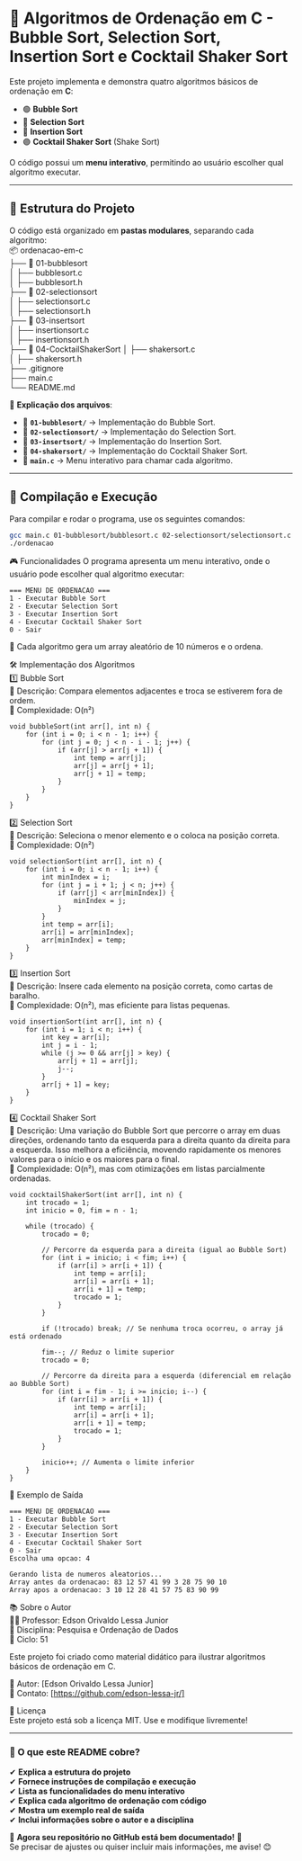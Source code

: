 # 🔢 Algoritmos de Ordenação em C - Bubble Sort, Selection Sort, Insertion Sort e Cocktail Shaker Sort

Este projeto implementa e demonstra quatro algoritmos básicos de ordenação em **C**:
- 🟢 **Bubble Sort**
- 🔵 **Selection Sort**
- 🔴 **Insertion Sort**
- 🟣 **Cocktail Shaker Sort** (Shake Sort)

O código possui um **menu interativo**, permitindo ao usuário escolher qual algoritmo executar.

---

## 📂 **Estrutura do Projeto**
O código está organizado em **pastas modulares**, separando cada algoritmo:  
📦 ordenacao-em-c  
├── 📂 01-bubblesort  
│ ├── bubblesort.c  
│ ├── bubblesort.h  
├── 📂 02-selectionsort  
│ ├── selectionsort.c  
│ ├── selectionsort.h  
├── 📂 03-insertsort  
│ ├── insertionsort.c  
│ ├── insertionsort.h  
├── 📂 04-CocktailShakerSort 
│ ├── shakersort.c  
│ ├── shakersort.h  
├── .gitignore  
├── main.c  
└── README.md

📌 **Explicação dos arquivos**:
- 📁 **`01-bubblesort/`** → Implementação do Bubble Sort.
- 📁 **`02-selectionsort/`** → Implementação do Selection Sort.
- 📁 **`03-insertsort/`** → Implementação do Insertion Sort.
- 📁 **`04-shakersort/`** → Implementação do Cocktail Shaker Sort.
- 📝 **`main.c`** → Menu interativo para chamar cada algoritmo.

---

## 🚀 **Compilação e Execução**
Para compilar e rodar o programa, use os seguintes comandos:

```sh
gcc main.c 01-bubblesort/bubblesort.c 02-selectionsort/selectionsort.c 03-insertsort/insertionsort.c 04-shakersort/shakersort.c -o ordenacao
./ordenacao
```

🎮 Funcionalidades
O programa apresenta um menu interativo, onde o usuário pode escolher qual algoritmo executar:
```
=== MENU DE ORDENACAO ===
1 - Executar Bubble Sort
2 - Executar Selection Sort
3 - Executar Insertion Sort
4 - Executar Cocktail Shaker Sort
0 - Sair

```

📌 Cada algoritmo gera um array aleatório de 10 números e o ordena.

🛠 Implementação dos Algoritmos  
1️⃣ Bubble Sort  
📌 Descrição: Compara elementos adjacentes e troca se estiverem fora de ordem.  
📌 Complexidade: O(n²)  
```
void bubbleSort(int arr[], int n) {
    for (int i = 0; i < n - 1; i++) {
        for (int j = 0; j < n - i - 1; j++) {
            if (arr[j] > arr[j + 1]) {
                int temp = arr[j];
                arr[j] = arr[j + 1];
                arr[j + 1] = temp;
            }
        }
    }
}

```

2️⃣ Selection Sort  
📌 Descrição: Seleciona o menor elemento e o coloca na posição correta.  
📌 Complexidade: O(n²)

```
void selectionSort(int arr[], int n) {
    for (int i = 0; i < n - 1; i++) {
        int minIndex = i;
        for (int j = i + 1; j < n; j++) {
            if (arr[j] < arr[minIndex]) {
                minIndex = j;
            }
        }
        int temp = arr[i];
        arr[i] = arr[minIndex];
        arr[minIndex] = temp;
    }
}

```
3️⃣ Insertion Sort  
📌 Descrição: Insere cada elemento na posição correta, como cartas de baralho.  
📌 Complexidade: O(n²), mas eficiente para listas pequenas.  

```
void insertionSort(int arr[], int n) {
    for (int i = 1; i < n; i++) {
        int key = arr[i];
        int j = i - 1;
        while (j >= 0 && arr[j] > key) {
            arr[j + 1] = arr[j];
            j--;
        }
        arr[j + 1] = key;
    }
}

```
4️⃣ Cocktail Shaker Sort  
📌 Descrição: Uma variação do Bubble Sort que percorre o array em duas direções, ordenando tanto da esquerda para a direita quanto da direita para a esquerda. Isso melhora a eficiência, movendo rapidamente os menores valores para o início e os maiores para o final.  
📌 Complexidade: O(n²), mas com otimizações em listas parcialmente ordenadas.  

```
void cocktailShakerSort(int arr[], int n) {
    int trocado = 1;
    int inicio = 0, fim = n - 1;

    while (trocado) {
        trocado = 0;

        // Percorre da esquerda para a direita (igual ao Bubble Sort)
        for (int i = inicio; i < fim; i++) {
            if (arr[i] > arr[i + 1]) {
                int temp = arr[i];
                arr[i] = arr[i + 1];
                arr[i + 1] = temp;
                trocado = 1;
            }
        }

        if (!trocado) break; // Se nenhuma troca ocorreu, o array já está ordenado

        fim--; // Reduz o limite superior
        trocado = 0;

        // Percorre da direita para a esquerda (diferencial em relação ao Bubble Sort)
        for (int i = fim - 1; i >= inicio; i--) {
            if (arr[i] > arr[i + 1]) {
                int temp = arr[i];
                arr[i] = arr[i + 1];
                arr[i + 1] = temp;
                trocado = 1;
            }
        }

        inicio++; // Aumenta o limite inferior
    }
}

```


📌 Exemplo de Saída  
```
=== MENU DE ORDENACAO ===
1 - Executar Bubble Sort
2 - Executar Selection Sort
3 - Executar Insertion Sort
4 - Executar Cocktail Shaker Sort
0 - Sair
Escolha uma opcao: 4

Gerando lista de numeros aleatorios...
Array antes da ordenacao: 83 12 57 41 99 3 28 75 90 10
Array apos a ordenacao: 3 10 12 28 41 57 75 83 90 99

```
📚 Sobre o Autor  
👨‍🏫 Professor: Edson Orivaldo Lessa Junior  
📌 Disciplina: Pesquisa e Ordenação de Dados  
📌 Ciclo: 51  

Este projeto foi criado como material didático para ilustrar algoritmos básicos de ordenação em C.  

📌 Autor: [Edson Orivaldo Lessa Junior]  
📌 Contato: [https://github.com/edson-lessa-jr/]  

📝 Licença  
Este projeto está sob a licença MIT. Use e modifique livremente!  

---

### **📌 O que este README cobre?**
✔ **Explica a estrutura do projeto**  
✔ **Fornece instruções de compilação e execução**  
✔ **Lista as funcionalidades do menu interativo**  
✔ **Explica cada algoritmo de ordenação com código**  
✔ **Mostra um exemplo real de saída**  
✔ **Inclui informações sobre o autor e a disciplina**

🚀 **Agora seu repositório no GitHub está bem documentado!** 🚀  
Se precisar de ajustes ou quiser incluir mais informações, me avise! 😊







